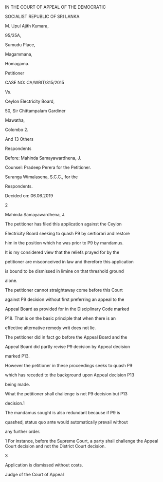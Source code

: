 IN THE COURT OF APPEAL OF THE DEMOCRATIC

SOCIALIST REPUBLIC OF SRI LANKA

M. Upul Ajith Kumara,

95/35A,

Sumudu Place,

Magammana,

Homagama.

Petitioner

CASE NO: CA/WRIT/315/2015

Vs.

Ceylon Electricity Board,

50, Sir Chittampalam Gardiner

Mawatha,

Colombo 2.

And 13 Others

Respondents

Before: Mahinda Samayawardhena, J.

Counsel: Pradeep Perera for the Petitioner.

Suranga Wimalasena, S.C.C., for the

Respondents.

Decided on: 06.06.2019

2

Mahinda Samayawardhena, J.

The petitioner has filed this application against the Ceylon

Electricity Board seeking to quash P9 by certiorari and restore

him in the position which he was prior to P9 by mandamus.

It is my considered view that the reliefs prayed for by the

petitioner are misconceived in law and therefore this application

is bound to be dismissed in limine on that threshold ground

alone.

The petitioner cannot straightaway come before this Court

against P9 decision without first preferring an appeal to the

Appeal Board as provided for in the Disciplinary Code marked

P18. That is on the basic principle that when there is an

effective alternative remedy writ does not lie.

The petitioner did in fact go before the Appeal Board and the

Appeal Board did partly revise P9 decision by Appeal decision

marked P13.

However the petitioner in these proceedings seeks to quash P9

which has receded to the background upon Appeal decision P13

being made.

What the petitioner shall challenge is not P9 decision but P13

decision.1

The mandamus sought is also redundant because if P9 is

quashed, status quo ante would automatically prevail without

any further order.

1 For instance, before the Supreme Court, a party shall challenge the Appeal Court decision and not the District Court decision.

3

Application is dismissed without costs.

Judge of the Court of Appeal